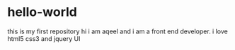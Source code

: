 # hello-world
this is my first repository
hi i am aqeel and i am a front end developer. i love html5 css3 and jquery UI
